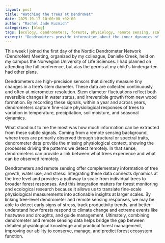 ```yaml
---
layout: post
title: "Watching the trees at DendroNet"
date: 2025-10-17 10:00:00 +02:00
author: "Rachel Jade Kuzmich"
categories: [blog]
tags: [ecology, dendrometers, forests, physiology, remote sensing, scaling]
excerpt: "Dendrometers provide information about the inner dynamics of trees, capturing growth, water use, and stress in real time. This makes them a useful tool for linking tree-level processes with remote sensing."
---
```


This week I joined the first day of the Nordic Dendrometer Network (DendroNet) Meeting, organized by my colleague, Danielle Creek, held on my campus the Norwegian University of Life Sciences. I had planned on attending the full conference, but alas the germs at my child's kindergarten had other plans. 

Dendrometers are high-precision sensors that directly measure tiny changes in a tree’s stem diameter. These data are collected continuously and often at micrometer resolution. Stem diameter fluctuations reflect both reversible changes in water status, and irreversible growth from new wood formation. By recording these signals, within a year and across years, dendrometers capture fine-scale physiological responses of trees to variation in temperature, precipitation, soil moisture, and seasonal dynamics.

What stood out to me the most was how much information can be extracted from these subtle signals. Coming from a remote sensing background, where trees are primarily observed through structural or spectral traits, dendrometer data provide the missing physiological context, showing the processes driving the patterns we detect remotely. In that sense, dendrometers can provide a link between what trees experience and what can be observed remotely.

Dendrometers and remote sensing offer complementary information of tree growth, water use, and stress. Integrating these data connects dynamics at the tree level and provides a pathway to scale from individual trees to broader forest responses. And this integration matters for forest monitoring and ecological research because it allows us to translate fine-scale physiological measurements into actionable insights at larger scales. By linking tree-level dendrometer and remote sensing responses, we may be able to detect early signs of stress, track productivity trends, and better understand how forests respond to climate change and extreme events like heatwave and droughts, and guide management. Ultimately, combining dendrometer and remote sensing data helps bridge the gap between detailed physiological knowledge and practical forest management, improving our ability to conserve, manage, and predict forest ecosystem function.
